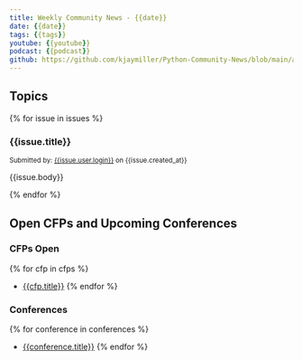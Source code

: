 ```yaml
---
title: Weekly Community News - {{date}}
date: {{date}}
tags: {{tags}}
youtube: {{youtube}}
podcast: {{podcast}}
github: https://github.com/kjaymiller/Python-Community-News/blob/main/app/content/{{date}}.md
---
```


## Topics
{% for issue in issues %}
### {{issue.title}}

<small>Submitted by: [{{issue.user.login}}]({{issue.user.url}}) on {{issue.created_at}}</small>

{{issue.body}}

{% endfor %}

## Open CFPs and Upcoming Conferences
### CFPs Open
{% for cfp in cfps %}
- [{{cfp.title}}]({{cfp.url}})
{% endfor %}

### Conferences
{% for conference in conferences %}
- [{{conference.title}}]({{conference.url}})
{% endfor %}
